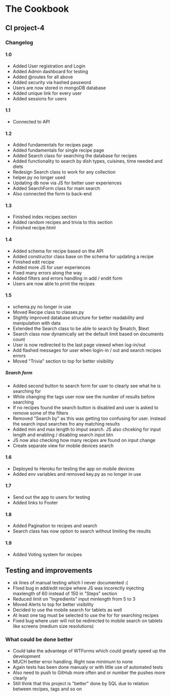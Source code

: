 # The Cookbook

## CI project-4

### Changelog

#### 1.0

- Added User registration and Login  
- Added Admin dashboard for testing
- Added @routes for all above
- Added security via hashed password
- Users are now stored in mongoDB database
- Added unique link for every user
- Added sessions for users

#### 1.1

- Connected to API

#### 1.2

- Added fundamentals for recipes page
- Added fundamentals for single recipe page
- Added Search class for searching the database for recipes
- Added functionality to search by dish types, cuisines, time needed and diets
- Redesign  Search class to work for any collection
- helper.py no longer used
- Updating db now via JS for better user experiences
- Added SearchForm class for main search
- Also connected the form to back-end

#### 1.3

- Finished index recipes section
- Added random recipes and trivia to this section
- Finished recipe.html

#### 1.4

- Added schema for recipe based on the API
- Added constructor class base on the schema for updating a recipe
- Finished edit recipe
- Added more JS for user experiences
- Fixed many errors along the way
- Added filters and errors handling in add / endit form
- Users are now able to print the recipes

#### 1.5

- schema.py no longer in use
- Moved Recipe class to classes.py
- Slightly improved database structure for better readability and manipulation with data
- Extended the Search class to be able to search by $match, $text
- Search class now dynamically set the default limit based on documents count
- User is now redirected to the last page viewed when log-in/out
- Add flashed messages for user when login-in / out and search recipes errors
- Moved "Trivia" section to top for better visibility

##### Search form

- Added second button to search form for user to clearly see what he is searching for
- While changing the tags user now see the number of results before searching
- If no recipes found the search button is disabled and user is asked to remove some of the filters
- Removed "Search by" as this was getting too confusing for user. Instead the search input searches fro any matching results
- Added min and max length to imput search. JS also chceking for input length and enabling / disabling search input btn
- JS now also checking how many recipes are found on input change
- Create separate view for mobile devices search

#### 1.6

- Deployed to Heroku for testing the app on mobile devices
- Added env variables and removed key.py as no longer in use

#### 1.7

- Send out the app to users for testing
- Added links to Footer


#### 1.8 

- Added Pagination to recipes and search
- Search class has now option to search without limiting the results

#### 1.9

- Added Voting system  for recipes


## Testing and improvements

- xk lines of manual testing which I never documented :(
- FIxed bug in add/edit recipe where JS was incorectly injecting maxlength of 60 instead of 150 in "Steps" section
- Reduced limit on "Ingredients" input minlength from 5 to 3
- Moved Alerts to top for better visibility
- Decided to use the mobile search for tablets as well
- At least one tag must be selected to use the for for searching recipes
- Fixed bug where user will not be redirected to mobile search on tablets like screens (medium size resolutions)


### What could be done better

- Could take the advantege of WTForms which could greatly speed up the development
- MUCH better error handling. Right now minimum to none
- Again tests has been done manualy or with litlle use of automated tests
- Also need to push to GitHub more often and or number the pushes more clearly
- Still think that this project is "better" done by SQL due to relation between recipes, tags and so on